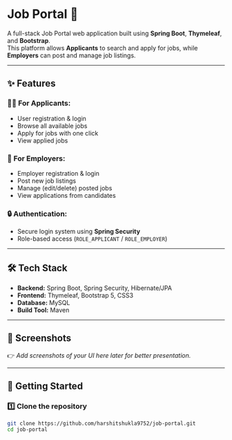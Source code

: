 # Job Portal 🚀

A full-stack Job Portal web application built using **Spring Boot**, **Thymeleaf**, and **Bootstrap**.  
This platform allows **Applicants** to search and apply for jobs, while **Employers** can post and manage job listings.  

---

## ✨ Features

### 👨‍💼 For Applicants:
- User registration & login  
- Browse all available jobs  
- Apply for jobs with one click  
- View applied jobs  

### 🏢 For Employers:
- Employer registration & login  
- Post new job listings  
- Manage (edit/delete) posted jobs  
- View applications from candidates  

### 🔒 Authentication:
- Secure login system using **Spring Security**  
- Role-based access (`ROLE_APPLICANT` / `ROLE_EMPLOYER`)  

---

## 🛠️ Tech Stack

- **Backend:** Spring Boot, Spring Security, Hibernate/JPA  
- **Frontend:** Thymeleaf, Bootstrap 5, CSS3  
- **Database:** MySQL  
- **Build Tool:** Maven  

---

## 📸 Screenshots

👉 *Add screenshots of your UI here later for better presentation.*

---

## 🚀 Getting Started

### 1️⃣ Clone the repository
```bash
git clone https://github.com/harshitshukla9752/job-portal.git
cd job-portal
